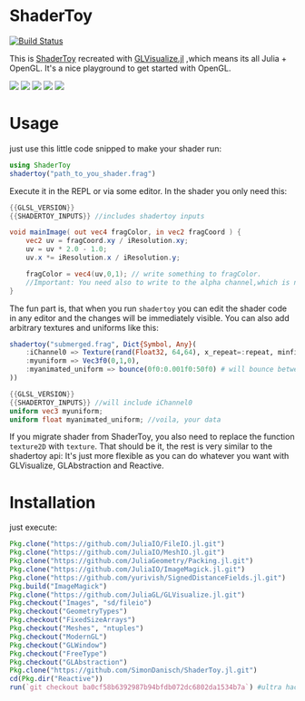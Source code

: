 # ShaderToy

[![Build Status](https://travis-ci.org/SimonDanisch/ShaderToy.jl.svg?branch=master)](https://travis-ci.org/SimonDanisch/ShaderToy.jl)

This is [ShaderToy](https://www.shadertoy.com/) recreated with [GLVisualize.jl](https://github.com/JuliaGL/GLVisualize.jl) ,which means its all Julia + OpenGL.
It's a nice playground to get started with OpenGL.


[![](https://github.com/SimonDanisch/ShaderToy.jl/blob/master/doc/clouds.gif?raw=true)](https://github.com/SimonDanisch/ShaderToy.jl/blob/master/examples/clouds.frag)
[![](https://github.com/SimonDanisch/ShaderToy.jl/blob/master/doc/monster.gif?raw=true)](https://github.com/SimonDanisch/ShaderToy.jl/blob/master/examples/monster.frag)
[![](https://github.com/SimonDanisch/ShaderToy.jl/blob/master/doc/seascape.gif?raw=true)](https://github.com/SimonDanisch/ShaderToy.jl/blob/master/examples/seascape.frag)
[![](https://github.com/SimonDanisch/ShaderToy.jl/blob/master/doc/raytracing.gif?raw=true)](https://github.com/SimonDanisch/ShaderToy.jl/blob/master/examples/raytracing.frag)
[![](https://github.com/SimonDanisch/ShaderToy.jl/blob/master/doc/submerged.gif?raw=true)](https://github.com/SimonDanisch/ShaderToy.jl/blob/master/examples/submerged.frag)


# Usage

just use this little code snipped to make your shader run:
```Julia
using ShaderToy
shadertoy("path_to_you_shader.frag")
```
Execute it in the REPL or via some editor.
In the shader you only need this:
```GLSL
{{GLSL_VERSION}}
{{SHADERTOY_INPUTS}} //includes shadertoy inputs

void mainImage( out vec4 fragColor, in vec2 fragCoord ) {
	vec2 uv = fragCoord.xy / iResolution.xy;
    uv = uv * 2.0 - 1.0;
    uv.x *= iResolution.x / iResolution.y;    

	fragColor = vec4(uv,0,1); // write something to fragColor. 
	//Important: You need also to write to the alpha channel,which is not the case for shadertoy.com
}
```
The fun part is, that when you run `shadertoy` you can edit the shader code in any editor and the changes will be immediately visible.
You can also add arbitrary textures and uniforms like this:
```Julia
shadertoy("submerged.frag", Dict{Symbol, Any}(
	:iChannel0 => Texture(rand(Float32, 64,64), x_repeat=:repeat, minfilter=:linear),
	:myuniform => Vec3f0(0,1,0),
	:myanimated_uniform => bounce(0f0:0.001f0:50f0) # will bounce between 0 and 50 with a rate of 1/60 seconds
))
```

```GLSL
{{GLSL_VERSION}}
{{SHADERTOY_INPUTS}} //will include iChannel0
uniform vec3 myuniform;
uniform float myanimated_uniform; //voila, your data

```

If you migrate shader from ShaderToy, you also need to replace the function `texture2D` with `texture`.
That should be it, the rest is very similar to the shadertoy api:
It's just more flexible as you can do whatever you want with GLVisualize, GLAbstraction and Reactive.


# Installation
just execute:

```Julia
Pkg.clone("https://github.com/JuliaIO/FileIO.jl.git")
Pkg.clone("https://github.com/JuliaIO/MeshIO.jl.git")
Pkg.clone("https://github.com/JuliaGeometry/Packing.jl.git")
Pkg.clone("https://github.com/JuliaIO/ImageMagick.jl.git")
Pkg.clone("https://github.com/yurivish/SignedDistanceFields.jl.git")
Pkg.build("ImageMagick")
Pkg.clone("https://github.com/JuliaGL/GLVisualize.jl.git")
Pkg.checkout("Images", "sd/fileio")
Pkg.checkout("GeometryTypes")
Pkg.checkout("FixedSizeArrays")
Pkg.checkout("Meshes", "ntuples")
Pkg.checkout("ModernGL")
Pkg.checkout("GLWindow")
Pkg.checkout("FreeType")
Pkg.checkout("GLAbstraction")
Pkg.clone("https://github.com/SimonDanisch/ShaderToy.jl.git")
cd(Pkg.dir("Reactive"))
run(`git checkout ba0cf58b6392987b94bfdb072dc6802da1534b7a`) #ultra hack... But no tagged version works, and Pkg can't check out commits
```

